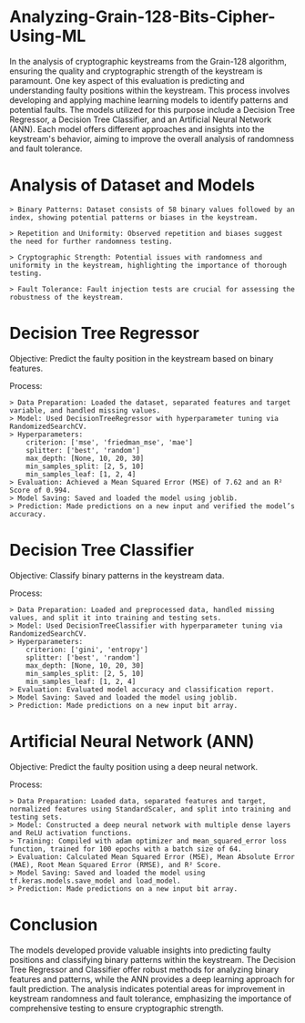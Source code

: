 # Analyzing-Grain-128-Bits-Cipher-Using-ML

In the analysis of cryptographic keystreams from the Grain-128 algorithm, ensuring the quality and cryptographic strength of the keystream is paramount. One key aspect of this evaluation is predicting and understanding faulty positions within the keystream. This process involves developing and applying machine learning models to identify patterns and potential faults. The models utilized for this purpose include a Decision Tree Regressor, a Decision Tree Classifier, and an Artificial Neural Network (ANN). Each model offers different approaches and insights into the keystream's behavior, aiming to improve the overall analysis of randomness and fault tolerance.

# Analysis of Dataset and Models

    > Binary Patterns: Dataset consists of 58 binary values followed by an index, showing potential patterns or biases in the keystream.

    > Repetition and Uniformity: Observed repetition and biases suggest the need for further randomness testing.

    > Cryptographic Strength: Potential issues with randomness and uniformity in the keystream, highlighting the importance of thorough testing.

    > Fault Tolerance: Fault injection tests are crucial for assessing the robustness of the keystream.
        
# Decision Tree Regressor

Objective: Predict the faulty position in the keystream based on binary features.

Process:

    > Data Preparation: Loaded the dataset, separated features and target variable, and handled missing values.
    > Model: Used DecisionTreeRegressor with hyperparameter tuning via RandomizedSearchCV.
    > Hyperparameters:
        criterion: ['mse', 'friedman_mse', 'mae']
        splitter: ['best', 'random']
        max_depth: [None, 10, 20, 30]
        min_samples_split: [2, 5, 10]
        min_samples_leaf: [1, 2, 4]
    > Evaluation: Achieved a Mean Squared Error (MSE) of 7.62 and an R² Score of 0.994.
    > Model Saving: Saved and loaded the model using joblib.
    > Prediction: Made predictions on a new input and verified the model’s accuracy.
    
# Decision Tree Classifier

Objective: Classify binary patterns in the keystream data.

Process:

    > Data Preparation: Loaded and preprocessed data, handled missing values, and split it into training and testing sets.
    > Model: Used DecisionTreeClassifier with hyperparameter tuning via RandomizedSearchCV.
    > Hyperparameters:
        criterion: ['gini', 'entropy']
        splitter: ['best', 'random']
        max_depth: [None, 10, 20, 30]
        min_samples_split: [2, 5, 10]
        min_samples_leaf: [1, 2, 4]
    > Evaluation: Evaluated model accuracy and classification report.
    > Model Saving: Saved and loaded the model using joblib.
    > Prediction: Made predictions on a new input bit array.

# Artificial Neural Network (ANN)

Objective: Predict the faulty position using a deep neural network.

Process:

    > Data Preparation: Loaded data, separated features and target, normalized features using StandardScaler, and split into training and testing sets.
    > Model: Constructed a deep neural network with multiple dense layers and ReLU activation functions.
    > Training: Compiled with adam optimizer and mean_squared_error loss function, trained for 100 epochs with a batch size of 64.
    > Evaluation: Calculated Mean Squared Error (MSE), Mean Absolute Error (MAE), Root Mean Squared Error (RMSE), and R² Score.
    > Model Saving: Saved and loaded the model using tf.keras.models.save_model and load_model.
    > Prediction: Made predictions on a new input bit array.

# Conclusion

The models developed provide valuable insights into predicting faulty positions and classifying binary patterns within the keystream. The Decision Tree Regressor and Classifier offer robust methods for analyzing binary features and patterns, while the ANN provides a deep learning approach for fault prediction. The analysis indicates potential areas for improvement in keystream randomness and fault tolerance, emphasizing the importance of comprehensive testing to ensure cryptographic strength.
